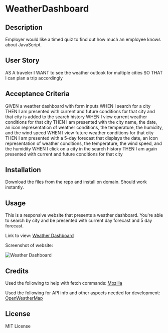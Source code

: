# WeatherDashboard

## Description

Employer would like a timed quiz to find out how much an employee knows about JavaScript.

## User Story

AS A traveler
I WANT to see the weather outlook for multiple cities
SO THAT I can plan a trip accordingly

## Acceptance Criteria

GIVEN a weather dashboard with form inputs
WHEN I search for a city
THEN I am presented with current and future conditions for that city and that city is added to the search history
WHEN I view current weather conditions for that city
THEN I am presented with the city name, the date, an icon representation of weather conditions, the temperature, the humidity, and the wind speed
WHEN I view future weather conditions for that city
THEN I am presented with a 5-day forecast that displays the date, an icon representation of weather conditions, the temperature, the wind speed, and the humidity
WHEN I click on a city in the search history
THEN I am again presented with current and future conditions for that city

## Installation

Download the files from the repo and install on domain. Should work instantly.

## Usage

This is a responsive website that presents a weather dashboard. You're able to search by city and be presented with current day forecast and 5 day forecast.

Link to view: [Weather Dashboard](https://pgold762.github.io/TimedQuiz/)

Screenshot of website: 

![Weather Dashboard](./assets/images/timed-quiz.png "Weather")

## Credits

Used the following to help with fetch commands: [Mozilla](https://developer.mozilla.org/en-US/docs/Web/API/Fetch_API/Using_Fetch)

Used the following for API info and other aspects needed for development: [OpenWeatherMap](https://openweathermap.org/)



## License

MIT License
